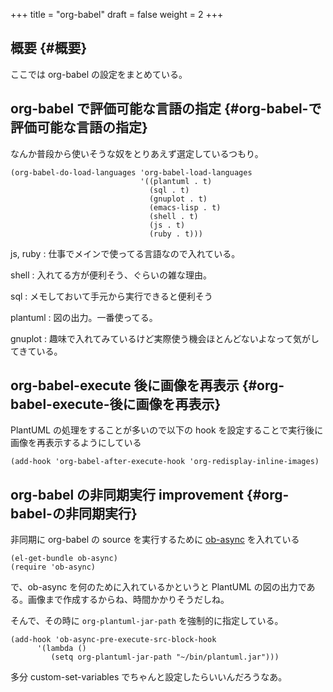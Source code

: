 +++
title = "org-babel"
draft = false
weight = 2
+++

## 概要 {#概要}

ここでは org-babel の設定をまとめている。


## org-babel で評価可能な言語の指定 {#org-babel-で評価可能な言語の指定}

なんか普段から使いそうな奴をとりあえず選定しているつもり。

```emacs-lisp
(org-babel-do-load-languages 'org-babel-load-languages
                             '((plantuml . t)
                               (sql . t)
                               (gnuplot . t)
                               (emacs-lisp . t)
                               (shell . t)
                               (js . t)
                               (ruby . t)))
```

js, ruby
: 仕事でメインで使ってる言語なので入れている。

shell
: 入れてる方が便利そう、ぐらいの雑な理由。

sql
: メモしておいて手元から実行できると便利そう

plantuml
: 図の出力。一番使ってる。

gnuplot
: 趣味で入れてみているけど実際使う機会ほとんどないよなって気がしてきている。


## org-babel-execute 後に画像を再表示 {#org-babel-execute-後に画像を再表示}

PlantUML の処理をすることが多いので以下の hook を設定することで実行後に画像を再表示するようにしている

```emacs-lisp
(add-hook 'org-babel-after-execute-hook 'org-redisplay-inline-images)
```


## org-babel の非同期実行 <span class="tag"><span class="improvement">improvement</span></span> {#org-babel-の非同期実行}

非同期に org-babel の source を実行するために
[ob-async](https://github.com/astahlman/ob-async) を入れている

```emacs-lisp
(el-get-bundle ob-async)
(require 'ob-async)
```

で、ob-async を何のために入れているかというと PlantUML の図の出力である。画像まで作成するからね、時間かかりそうだしね。

そんで、その時に `org-plantuml-jar-path` を強制的に指定している。

```emacs-lisp
(add-hook 'ob-async-pre-execute-src-block-hook
      '(lambda ()
         (setq org-plantuml-jar-path "~/bin/plantuml.jar")))
```

多分 custom-set-variables でちゃんと設定したらいいんだろうなあ。
